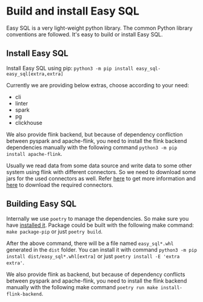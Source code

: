 # Build and install Easy SQL

Easy SQL is a very light-weight python library. The common Python library conventions are followed.
It's easy to build or install Easy SQL.

## Install Easy SQL

Install Easy SQL using pip: `python3 -m pip install easy_sql-easy_sql[extra,extra]`

Currently we are providing below extras, choose according to your need:
- cli
- linter
- spark
- pg
- clickhouse

We also provide flink backend, but because of dependency confliction between pyspark and apache-flink, you need to install the flink backend dependencies manually with the following command `python3 -m pip install apache-flink`.

Usually we read data from some data source and write data to some other system using flink with different connectors. So we need to download some jars for the used connectors as well. Refer [here](https://nightlies.apache.org/flink/flink-docs-release-1.15/docs/connectors/table/overview/) to get more information and [here](https://nightlies.apache.org/flink/flink-docs-release-1.15/docs/connectors/table/downloads/) to download the required connectors.
## Building Easy SQL

Internally we use `poetry` to manage the dependencies. So make sure you have [installed it](https://python-poetry.org/docs/master/#installation). Package could be built with the following make command: `make package-pip` or just `poetry build`.

After the above command, there will be a file named `easy_sql*.whl` generated in the `dist` folder.
You can install it with command `python3 -m pip install dist/easy_sql*.whl[extra]` or just `poetry install -E 'extra extra'`.

We also provide flink as backend, but because of dependency conflicts between pyspark and apache-flink, you need to install the flink backend manually with the following make command `poetry run make install-flink-backend`.
